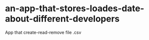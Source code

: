 # an-app-that-stores-loades-date-about-different-developers
App that create-read-remove file .csv  
